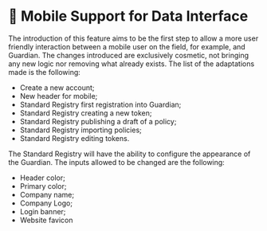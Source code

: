 # 📱 Mobile Support for Data Interface

The introduction of this feature aims to be the first step to allow a more user friendly interaction between a mobile user on the field, for example, and Guardian. The changes introduced are exclusively cosmetic, not bringing any new logic nor removing what already exists. The list of the adaptations made is the following:

* Create a new account;
* New header for mobile;
* Standard Registry first registration into Guardian;
* Standard Registry creating a new token;
* Standard Registry publishing a draft of a policy;
* Standard Registry importing policies;
* Standard Registry editing tokens.

The Standard Registry will have the ability to configure the appearance of the Guardian. The inputs allowed to be changed are the following:

* Header color;
* Primary color;
* Company name;
* Company Logo;
* Login banner;
* Website favicon

